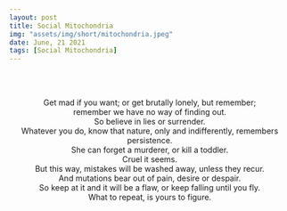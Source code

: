 ```yaml
---
layout: post
title: Social Mitochondria
img: "assets/img/short/mitochondria.jpeg"
date: June, 21 2021
tags: [Social Mitochondria]
---
```

  
<br><br>
<div align="center">

Get mad if you want; or get brutally lonely, but remember; <br>
remember we have no way of finding out. <br>
So believe in lies or surrender. <br>
Whatever you do, know that nature, only and indifferently, remembers persistence. <br>
She can forget a murderer, or kill a toddler. <br>
Cruel it seems. <br>
But this way, mistakes will be washed away, unless they recur. <br>
And mutations bear out of pain, desire or despair. <br>
So keep at it and it will be a flaw, or keep falling until you fly. <br>
What to repeat, is yours to figure.
<br>




</div>
<br><br>
<br><br>
<br><br>
<br><br>
<br><br>
<br><br>
